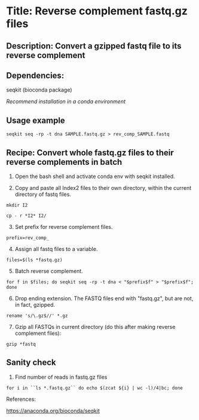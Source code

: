 # Title: Reverse complement fastq.gz files

## Description: Convert a gzipped fastq file to its reverse complement

## Dependencies: 
  seqkit (bioconda package)
  
  *Recommend installation in a conda environment*

## Usage example

  `seqkit seq -rp -t dna SAMPLE.fastq.gz > rev_comp_SAMPLE.fastq`
  
## Recipe: Convert whole fastq.gz files to their reverse complements in batch

  1. Open the bash shell and activate conda env with seqkit installed.
  
  2. Copy and paste all Index2 files to their own directory, within the current directory of fastq files.
  
  `mkdir I2`
  
  `cp - r *I2* I2/`

  3. Set prefix for reverse complement files.
  
  `prefix=rev_comp_`
  
  4. Assign all fastq files to a variable.
  
  `files=$(ls *fastq.gz)`
  
  5. Batch reverse complement.
  
  `for f in $files; do seqkit seq -rp -t dna < "$prefix$f" > "$prefix$f"; done`
  
  6. Drop ending extension. The FASTQ files end with "fastq.gz", but are not, in fact, gzipped.

  `rename 's/\.gz$//' *.gz`
  
  7. Gzip all FASTQs in current directory (do this after making reverse complement files):

  `gzip *fastq`

## Sanity check

  1. Find number of reads in fastq.gz files

  `for i in ``ls *.fastq.gz`` do echo $(zcat ${i} | wc -l)/4|bc; done`


References:

https://anaconda.org/bioconda/seqkit
